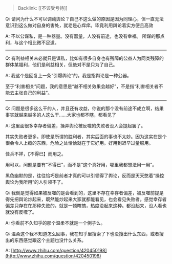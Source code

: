 > Backlink: [[不该受亏待]]

Q: 请问为什么不可以调动舆论？自己不这么做的原因是因为同理心，但一直无法意识到这么做对自身的害处，就老是心痒痒。毕竟利用舆论着实方便且高效

A: 不以公谋私，是一种器量。没有器量，人没有前途，也没有幸福。 所谋的那点利，与这个相比微不足道。

---

Q: 有利益相关未必就只是谋私，比如有很多自身也有残障的公益人为同类残障的群体某福利，他们是利益相关，但绝对不是只为了自己。

A: 我这个是回复上一条“引爆舆论”的。我是指舆论是一种公器。  

至于“利害相关”问题，我的意思是“越不相关效果会越好”，不是指“利害相关者不能去主张自己的利益”。

---

Q: 问题是很多这么干的人，并且还有收益，你说的那个没有前途不成立啊，结果事实就越来越多的人这么干……大家也都不瞎，都看见了

A: 这里面很多幸存者偏差，操弄舆论被反噬的失败者没人会提起罢了。  

其实失败者更多。即使是所谓的胜利者，其实后面的事也不太妙。因为这实在是个很会令人上瘾的东西，危险之处恰恰就在于它好用。好用到迟早过量服用。  

佳兵不祥，【不得已】而用之。  

用可以，问题是要有“不得已”，而不是“这个真好用，哪里我都想法用一用”。  

黑色幽默的是，往往恰巧是前者才真的可以引领得了舆论，反而是天天憋着“操控舆论为我所用”的人引领不了。

Q: 我倒是觉得如果被反噬的是会看到的，这里不存在幸存者偏差，被反噬前提是得先把舆论炒起来，既然能炒起来大家就都能看见，也会看见失败者。感觉幸存者偏差只存在在那种失败的，就是一顿瞎搞，热度没起来这种。都没起来，没人看也就没有反噬了。

A: 你看前不久知乎的那个温柔不就是一个例子么。

Q: 温柔这个我不知道怎么回事，我在知乎里搜索了下也没搜出什么东西，或者搜出的东西感觉跟这个主题也没什么关系。

A: [http://www.zhihu.com/question/420450198](http://www.zhihu.com/question/420450198)